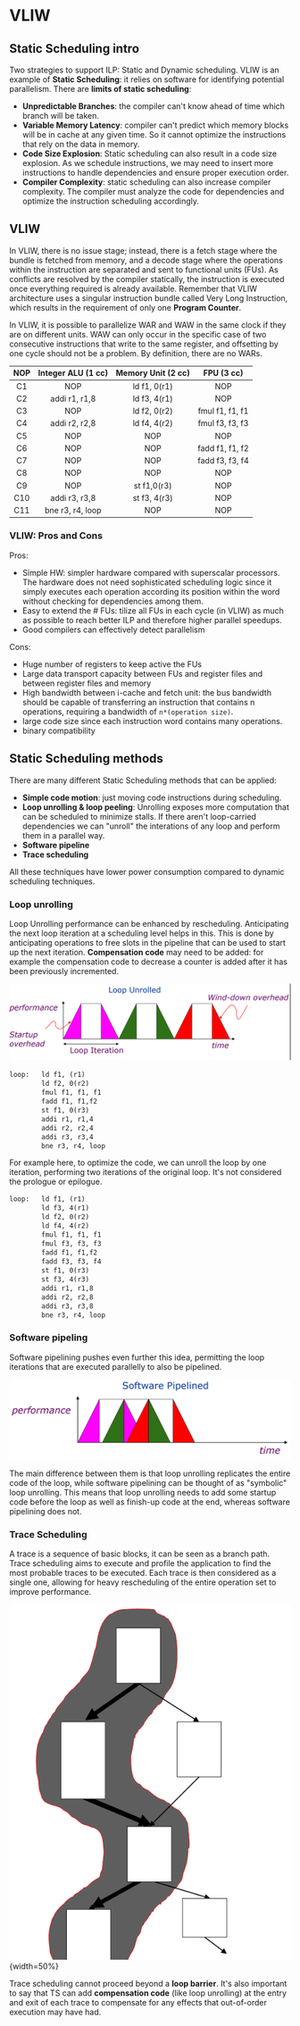 
# VLIW

## Static Scheduling intro

Two strategies to support ILP: Static and Dynamic scheduling. VLIW is an example of **Static Scheduling**: it relies on software for identifying potential parallelism.
There are **limits of static scheduling**:

* **Unpredictable Branches**: the compiler can't know ahead of time which branch will be taken.
* **Variable Memory Latency**: compiler can't predict which memory blocks will be in cache at any given time. So it cannot optimize the instructions that rely on the data in memory.
* **Code Size Explosion**: Static scheduling can also result in a code size explosion. As we schedule instructions, we may need to insert more instructions to handle dependencies and ensure proper execution order.
* **Compiler Complexity**: static scheduling can also increase compiler complexity. The compiler must analyze the code for dependencies and optimize the instruction scheduling accordingly.


## VLIW

In VLIW, there is no issue stage; instead, there is a fetch stage where the bundle is fetched from memory, and a decode stage where the operations within the instruction are separated and sent to functional units (FUs). As conflicts are resolved by the compiler statically, the instruction is executed once everything required is already available. 
Remember that VLIW architecture uses a singular instruction bundle called Very Long Instruction, which results in the requirement of only one **Program Counter**.

In VLIW, it is possible to parallelize WAR and WAW in the same clock if they are on different units. WAW can only occur in the specific case of two consecutive instructions that write to the same register, and offsetting by one cycle should not be a problem. By definition, there are no WARs.

| NOP | Integer ALU (1 cc) | Memory Unit (2 cc) | FPU (3 cc) |
| :---: | :---: | :---: | :---: |
| C1 | NOP | ld f1, 0(r1) | NOP |
| C2 | addi r1, r1,8 | ld f3, 4(r1) | NOP |
| C3 | NOP | ld f2, 0(r2) | fmul f1, f1, f1 |
| C4 | addi r2, r2,8 | ld f4, 4(r2) | fmul f3, f3, f3 |
| C5 | NOP | NOP | NOP |
| C6 | NOP | NOP | fadd f1, f1, f2 |
| C7 | NOP | NOP | fadd f3, f3, f4 |
| C8 | NOP | NOP | NOP |
| C9 | NOP | st f1,0(r3) | NOP |
| C10 | addi r3, r3,8 | st f3, 4(r3) | NOP |
| C11 | bne r3, r4, loop | NOP | NOP |


### VLIW: Pros and Cons

Pros:

* Simple HW: simpler hardware compared with superscalar processors. The hardware does not need sophisticated scheduling logic since it simply executes each operation according its position within the word without checking for dependencies among them.
* Easy to extend the # FUs: tilize all FUs in each cycle (in VLIW) as much as possible to reach better ILP and therefore higher parallel speedups.
* Good compilers can effectively detect parallelism

Cons:

* Huge number of registers to keep active the FUs
* Large data transport capacity between FUs and register files and between register files and memory
* High bandwidth between i-cache and fetch unit: the bus bandwidth should be capable of transferring an instruction that contains n operations, requiring a bandwidth of `n*(operation size)`.
* large code size since each instruction word contains many operations. 
* binary compatibility


## Static Scheduling methods

There are many different Static Scheduling methods that can be applied:

* **Simple code motion**: just moving code instructions during scheduling.
* **Loop unrolling & loop peeling**: Unrolling exposes more computation that can be scheduled to minimize stalls. If there aren't loop-carried dependencies we can "unroll" the interations of any loop and perform them in a parallel way.
* **Software pipeline**
* **Trace scheduling**

All these techniques have lower power consumption compared to dynamic scheduling techniques. 

### Loop unrolling 

Loop Unrolling performance can be enhanced by rescheduling. Anticipating the next loop iteration at a scheduling level helps in this. This is done by anticipating operations to free slots in the pipeline that can be used to start up the next iteration. **Compensation code** may need to be added: for example the compensation code to decrease a counter is added  after it has been previously incremented. 

![](images/74458441b28597113cb27d5c03c4b802.png)

```assembly
loop:   ld f1, (r1)
        ld f2, 0(r2)
        fmul f1, f1, f1
        fadd f1, f1,f2
        st f1, 0(r3)
        addi r1, r1,4
        addi r2, r2,4
        addi r3, r3,4
        bne r3, r4, loop
```

For example here, to optimize the code, we can unroll the loop by one iteration, performing two iterations of the original loop. It's not considered the prologue or epilogue. 

```assembly
loop:   ld f1, (r1)
        ld f3, 4(r1)
        ld f2, 0(r2)
        ld f4, 4(r2)
        fmul f1, f1, f1
        fmul f3, f3, f3
        fadd f1, f1,f2
        fadd f3, f3, f4
        st f1, 0(r3)
        st f3, 4(r3)
        addi r1, r1,8
        addi r2, r2,8
        addi r3, r3,8
        bne r3, r4, loop
```



### Software pipeling 


Software pipelining pushes even further this idea, permitting the loop iterations that are executed parallelly to also be pipelined.

![](images/614a790f0c978689b66fe0c66a2d6073.png)


The main difference between them is that loop unrolling replicates the entire code of the loop, while software pipelining can be thought of as "symbolic" loop unrolling. This means that loop unrolling needs to add some startup code before the loop as well as finish-up code at the end, whereas software pipelining does not.


### Trace Scheduling

A trace is a sequence of basic blocks, it can be seen as a branch path.
Trace scheduling aims to execute and profile the application to find the most probable traces to be executed. Each trace is then considered as a single one, allowing for heavy rescheduling of the entire operation set to improve performance.

![](images/91c3f7c234a0cb20bd60a6afc805d6db.png){width=50%}


Trace scheduling cannot proceed beyond a **loop barrier**. 
It's also important to say that TS can add **compensation code** (like loop unrolling) at the entry and exit of each trace to compensate for any effects that out-of-order execution may have had.



